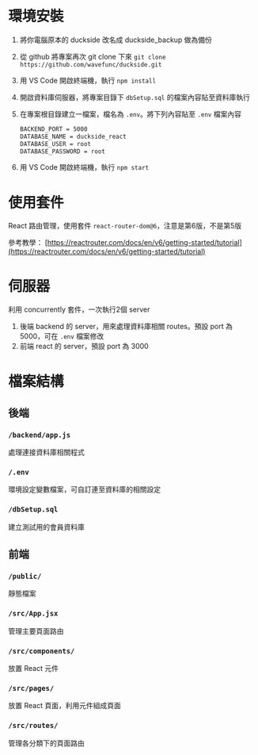 # 環境安裝
1. 將你電腦原本的 duckside 改名成 duckside_backup 做為備份
2. 從 github 將專案再次 git clone 下來
`git clone https://github.com/wavefunc/duckside.git`
3. 用 VS Code 開啟終端機，執行 `npm install`
4. 開啟資料庫伺服器，將專案目錄下 `dbSetup.sql` 的檔案內容貼至資料庫執行
5. 在專案根目錄建立一檔案，檔名為 `.env`。將下列內容貼至 `.env` 檔案內容
    
    ```html
    BACKEND_PORT = 5000
    DATABASE_NAME = duckside_react
    DATABASE_USER = root
    DATABASE_PASSWORD = root
    ```
    
5. 用 VS Code 開啟終端機，執行 `npm start`

# 使用套件

React 路由管理，使用套件 `react-router-dom@6`，注意是第6版，不是第5版

參考教學： [https://reactrouter.com/docs/en/v6/getting-started/tutorial](https://reactrouter.com/docs/en/v6/getting-started/tutorial)

# 伺服器

利用 concurrently 套件，一次執行2個 server

1. 後端 backend 的 server，用來處理資料庫相關 routes。預設 port 為 5000，可在 `.env` 檔案修改
2. 前端 react 的 server，預設 port 為 3000

# 檔案結構

## 後端

### `/backend/app.js`

處理連接資料庫相關程式

### `/.env`

環境設定變數檔案，可自訂連至資料庫的相關設定

### `/dbSetup.sql`

建立測試用的會員資料庫

## 前端

### `/public/`

靜態檔案

### `/src/App.jsx`

管理主要頁面路由

### `/src/components/`

放置 React 元件

### `/src/pages/`

放置 React 頁面，利用元件組成頁面

### `/src/routes/`

管理各分類下的頁面路由
